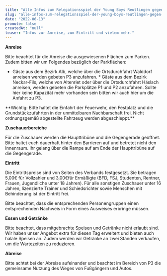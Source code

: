```yaml
---
title: "Alle Infos zum Relegationsspiel der Young Boys Reutlingen gegen den TSV Oberensingen"
slug: "alle-infos-zum-relegationsspiel-der-young-boys-reutlingen-gegen-den-tsv-oberensingen"
date: "2022-06-13"
promote: false
createdAt: "null"
teaser: "Infos zur Anreise, zum Eintritt und vielem mehr."
---
```

**Anreise**

Bitte beachtet für die Anreise die ausgewiesenen Flächen zum Parken. Zudem bitten wir um Folgendes bezüglich der Parkflächen:


<ul class="list-normal"> 	<li>Gäste aus dem Bezirk Alb, welche über die Ortsdurchfahrt Walddorf anreisen werden gebeten P3 anzufahren.
* Gäste aus dem Bezirk Neckar-Fils, welche von Altenriet oder über die Ortsdurchfahrt Häslach anreisen, werden gebeten die Parkplätze P1 und P2 anzufahren. Sollte hier keine Kapazität mehr vorhanden sein bitten wir auch hier um die Anfahrt zu P3.</li> </ul>
**Wichtig: Bitte haltet die Einfahrt der Feuerwehr, den Festplatz und die Grundstückzufahrten in der unmittelbaren Nachbarschaft frei. Nicht ordnungsgemäß abgestellte Fahrzeug werden abgeschleppt.**



**Zuschauerbereiche**

Für die Zuschauer werden die Haupttribüne und die Gegengerade geöffnet. Bitte haltet euch dauerhaft hinter den Barrieren auf und betretet nicht den Innenraum. Ihr gelang über die Rampe auf am Ende der Haupttribüne auf die Gegengerade.



**Eintritt**

Die Eintrittspreise sind von Seiten des Verbands festgesetzt. Sie betragen 5,00€ für Vollzahler und 3,00€für Ermäßigte (BFD, FSJ, Studenten, Rentner, Frauen, Jugendliche unter 18 Jahren). Für alle sonstigen Zuschauer unter 16 Jahren, lizenzierte Trainer und Schiedsrichter sowie Menschen mit Behinderung ist der Eintritt frei.


Bitte beachtet, dass die entsprechenden Personengruppen einen entsprechenden Nachweis in Form eines Ausweises erbringe müssen.



**Essen und Getränke**

Bitte beachtet, dass mitgebrachte Speisen und Getränke nicht erlaubt sind. Wir haben unser Angebot extra für diesen Tag erweitert und bieten auch halale Speisen an. Zudem werden wir Getränke an zwei Ständen verkaufen, um die Wartezeiten zu reduzieren.



**Abreise**

Bitte achtet bei der Abreise aufeinander und beachtet im Bereich von P3 die gemeinsame Nutzung des Weges von Fußgängern und Autos.

